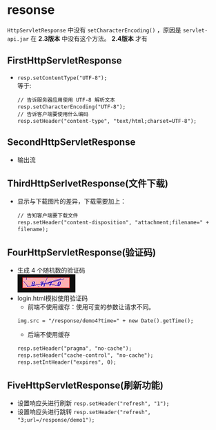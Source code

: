# resonse
`HttpServletResponse` 中没有 `setCharacterEncoding()` ，原因是 `servlet-api.jar` 在 **2.3版本** 中没有这个方法。 **2.4版本** 才有
## FirstHttpServletResponse
* `resp.setContentType("UTF-8");` <br/>
    等于:
    ```
    // 告诉服务器应用使用 UTF-8 解析文本
    resp.setCharacterEncoding("UTF-8");
    // 告诉客户端要使用什么编码
    resp.setHeader("content-type", "text/html;charset=UTF-8");
    ```
## SecondHttpServletResponse
* 输出流
## ThirdHttpSerlvetResponse(文件下载)
* 显示与下载图片的差异，下载需要加上：
    ```
    // 告知客户端要下载文件
    resp.setHeader("content-disposition", "attachment;filename=" + filename);
    ```
## FourHttpServletResponse(验证码)
* 生成 4 个随机数的验证码<br/>
![验证码](../images/response/four.png)
* login.html模拟使用验证码
  * 前端不使用缓存：使用可变的参数让请求不同。<br>
  ```
  img.src = "/response/demo4?time=" + new Date().getTime();
  ``` 
  * 后端不使用缓存<br>
  ```
  resp.setHeader("pragma", "no-cache");
  resp.setHeader("cache-control", "no-cache");
  resp.setIntHeader("expires", 0);
  ```
## FiveHttpServletResponse(刷新功能)
* 设置响应头进行刷新 `resp.setHeader("refresh", "1");` 
* 设置响应头进行跳转 `resp.setHeader("refresh", "3;url=/response/demo1");`